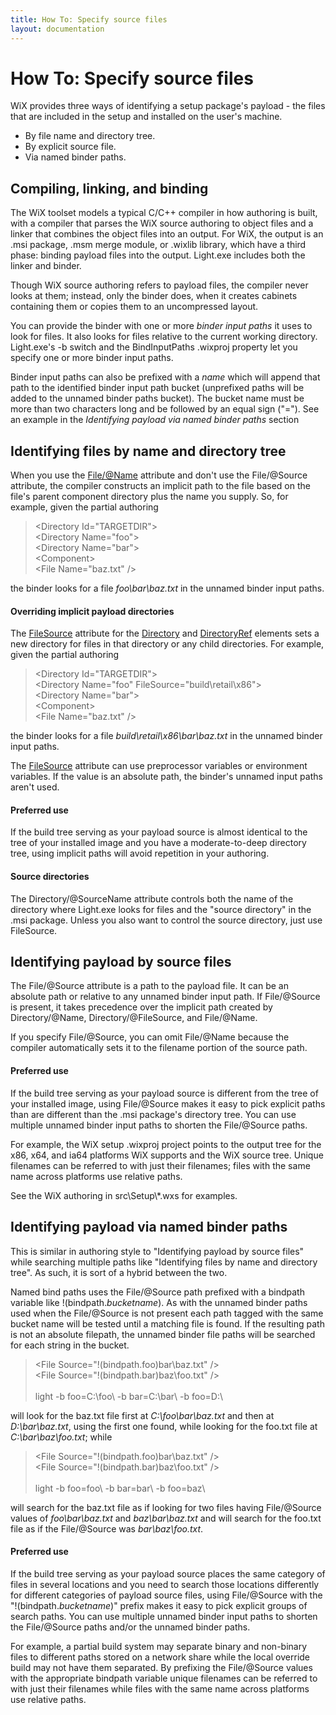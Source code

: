 ```yaml
---
title: How To: Specify source files
layout: documentation
---
```

<h1>How To: Specify source files</h1>
<p>WiX provides three ways of identifying a setup package's payload - the files
that are included in the setup and installed on the user's machine.</p>
<ul>
<li>By file name and directory tree.</li>
<li>By explicit source file.</li>
<li>Via named binder paths.</li>
</ul>
<h2>Compiling, linking, and binding</h2>
<p>The WiX toolset models a typical C/C++ compiler in how authoring is built,
with a compiler that parses the WiX source authoring to object files and a
linker that combines the object files into an output. For WiX, the output is an
.msi package, .msm merge module, or .wixlib library, which have a third phase:
binding payload files into the output. Light.exe includes both the linker and
binder.</p>
<p>Though WiX source authoring refers to payload files, the compiler never
looks at them; instead, only the binder does, when it creates cabinets
containing them or copies them to an uncompressed layout.</p>
<p>You can provide the binder with one or more <em>binder input paths</em>
it uses to look for files. It also looks for files relative to the current
working directory. Light.exe's -b switch and the BindInputPaths .wixproj
property let you specify one or more binder input paths.</p>
<p>Binder input paths can also be prefixed with a <em>name</em> which will
append that path to the identified binder input path bucket (unprefixed paths
will be added to the unnamed binder paths bucket). The bucket name must
be more than two characters long and be followed by an equal sign ("="). See
an example in the <em>Identifying payload via named binder paths</em> section</p>
<h2>Identifying files by name and directory tree</h2>
<p>When you use the <a href=
"http://wix.sourceforge.net/manual-wix3/wix_xsd_file.htm">File/@Name</a>
attribute and don't use the File/@Source attribute, the compiler constructs an
implicit path to the file based on the file's parent component directory plus
the name you supply. So, for example, given the partial authoring</p>
<blockquote>
<p>&lt;Directory Id="TARGETDIR"&gt;<br />
&lt;Directory Name="foo"&gt;<br />
&lt;Directory Name="bar"&gt;<br />
&lt;Component&gt;<br />
&lt;File Name="baz.txt" /&gt;</p>
</blockquote>
<p>the binder looks for a file <em>foo\bar\baz.txt</em> in the unnamed binder
input paths.</p>
<h4>Overriding implicit payload directories</h4>
<p>The <a href=
"http://wix.sourceforge.net/manual-wix3/wix_xsd_directoryref.htm">FileSource</a>
attribute for the <a href=
"http://wix.sourceforge.net/manual-wix3/wix_xsd_directory.htm">Directory</a>
and <a href=
"http://wix.sourceforge.net/manual-wix3/wix_xsd_directoryref.htm">DirectoryRef</a>
elements sets a new directory for files in that directory or any child
directories. For example, given the partial authoring</p>
<blockquote>
<p>&lt;Directory Id="TARGETDIR"&gt;<br />
&lt;Directory Name="foo" FileSource="build\retail\x86"&gt;<br />
&lt;Directory Name="bar"&gt;<br />
&lt;Component&gt;<br />
&lt;File Name="baz.txt" /&gt;</p>
</blockquote>
<p>the binder looks for a file <em>build\retail\x86\bar\baz.txt</em> in the
unnamed binder input paths.</p>
<p>The <a href=
"http://wix.sourceforge.net/manual-wix3/wix_xsd_directoryref.htm">FileSource</a>
attribute can use preprocessor variables or environment variables. If the value
is an absolute path, the binder's unnamed input paths aren't used.</p>
<h4>Preferred use</h4>
<p>If the build tree serving as your payload source is almost identical to the
tree of your installed image and you have a moderate-to-deep directory tree,
using implicit paths will avoid repetition in your authoring.</p>
<h4>Source directories</h4>
<p>The Directory/@SourceName attribute controls both the name of the directory
where Light.exe looks for files and the "source directory" in the .msi package.
Unless you also want to control the source directory, just use FileSource.</p>
<h2>Identifying payload by source files</h2>
<p>The File/@Source attribute is a path to the payload file. It can be an
absolute path or relative to any unnamed binder input path. If File/@Source is
present, it takes precedence over the implicit path created by Directory/@Name,
Directory/@FileSource, and File/@Name.</p>
<p>If you specify File/@Source, you can omit File/@Name because the compiler
automatically sets it to the filename portion of the source path.</p>
<h4>Preferred use</h4>
<p>If the build tree serving as your payload source is different from the tree
of your installed image, using File/@Source makes it easy to pick explicit
paths than are different than the .msi package's directory tree. You can use
multiple unnamed binder input paths to shorten the File/@Source paths.</p>
<p>For example, the WiX setup .wixproj project points to the output tree for
the x86, x64, and ia64 platforms WiX supports and the WiX source tree. Unique
filenames can be referred to with just their filenames; files with the same
name across platforms use relative paths.</p>
<p>See the WiX authoring in src\Setup\*.wxs for examples.</p>
<h2>Identifying payload via named binder paths</h2>
<p>This is similar in authoring style to "Identifying payload by source files"
while searching multiple paths like "Identifying files by name and directory
tree". As such, it is sort of a hybrid between the two.</p>
<p></p>
<p>Named bind paths uses the File/@Source path prefixed with a bindpath variable
like !(bindpath.<em>bucketname</em>). As with the unnamed binder paths used when
the File/@Source is not present each path tagged with the same bucket name will
be tested until a matching file is found. If the resulting path is not an
absolute filepath, the unnamed binder file paths will be searched for each
string in the bucket.</p>
<blockquote>
&lt;File Source="!(bindpath.foo)bar\baz.txt" /&gt;<br />
&lt;File Source="!(bindpath.bar)baz\foo.txt" /&gt;<br />
<br />
light -b foo=C:\foo\ -b bar=C:\bar\ -b foo=D:\
</blockquote>
<p>will look for the baz.txt file first at <em>C:\foo\bar\baz.txt</em> and then
at <em>D:\bar\baz.txt</em>, using the first one found, while looking for the foo.txt file at <em>C:\bar\baz\foo.txt</em>; while</p>
<blockquote>
&lt;File Source="!(bindpath.foo)bar\baz.txt" /&gt;<br />
&lt;File Source="!(bindpath.bar)baz\foo.txt" /&gt;<br />
<br />
light -b foo=foo\ -b bar=bar\ -b foo=baz\
</blockquote>
<p>will search for the baz.txt file as if looking for two files having File/@Source values of <em>foo\bar\baz.txt</em> and <em>baz\bar\baz.txt</em> and will search for the foo.txt file as if the File/@Source was <em>bar\baz\foo.txt</em>.</p>
<h4>Preferred use</h4>
<p>If the build tree serving as your payload source places the same category of
files in several locations and you need to search those locations differently
for different categories of payload source files, using File/@Source with the
"!(bindpath.<em>bucketname</em>)" prefix makes it easy to pick explicit groups
of search paths. You can use multiple unnamed binder input paths to shorten the
File/@Source paths and/or the unnamed binder paths.</p>
<p>For example, a partial build system may separate binary and non-binary files
to different paths stored on a network share while the local override build may
not have them separated. By prefixing the File/@Source values with the
appropriate bindpath variable unique filenames can be referred to with just
their filenames while files with the same name across platforms use relative
paths.</p>

